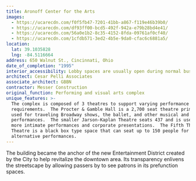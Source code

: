 ```yaml
---
title: Aronoff Center for the Arts
images:
  - https://ucarecdn.com/f0f5fb47-7201-41bb-a867-f119e46b39b0/
  - https://ucarecdn.com/df93ff00-bcd5-492f-942a-e79b28bd4e41/
  - https://ucarecdn.com/56a0e1b2-8c35-4152-8fda-09761af0cf40/
  - https://ucarecdn.com/1cfdb571-3ed2-4b5e-9da0-cfac6c6881a5/
location:
  lat: 39.1035828
  lng: -84.5116664
address: 650 Walnut St., Cincinnati, Ohio
date_of_completion: "1995"
interior_accessibility: Lobby spaces are usually open during normal business hours.
architect: Cesar Pelli Associates
associate_architect: GBBN
contractor: Messer Construction
original_function: Performing and visual arts complex
unique_features: >-
  The complex is composed of 3 theatres to support varying performance
  requirements.  The Procter & Gamble Hall is a 2,700 seat theatre primarily
  used for traveling Broadway shows, the ballet, and other musical and comedic
  performances.  The smaller Jarson-Kaplan Theatre seats 437 and is used for
  more intimate performances and corporate presentations.  The Fifth Third
  Theatre is a black box type space that can seat up to 150 people for
  alternative performances.
---
```


The building became the anchor of the new Entertainment District created by the City to help revitalize the downtown area. Its transparency enlivens the streetscape by allowing passers by to see patrons in its prefunction spaces.
